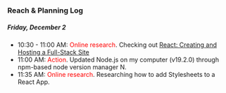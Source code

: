 
### Reach & Planning Log
##### Friday, December 2
* 10:30 - 11:00 AM: <span style="color:red">Online research</span>. Checking out [React: Creating and Hosting a Full-Stack Site](https://www.linkedin.com/learning-login/share?account=56745513&forceAccount=false&redirect=https%3A%2F%2Fwww.linkedin.com%2Flearning%2Freact-creating-and-hosting-a-full-stack-site-15153869%3Ftrk%3Dshare_ent_url%26shareId%3DQ%252FAAp11LRy2iIxC%252B9b50Hg%253D%253D)
* 11:00 AM: <span style="color:red">Action</span>. Updated Node.js on my computer (v19.2.0) through npm-based node version manager N.
* 11:35 AM: <span style="color:red">Online research</span>. Researching how to add Stylesheets to a React App.